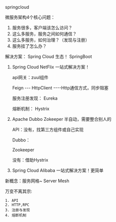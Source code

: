 springcloud



微服务架构4个核心问题：

1. 服务很多，客户端该怎么访问？
2. 这么多服务，服务之间如何通信？
3. 这么多服务，如何治理？（发现与注册）
4. 服务挂了怎么办？

解决方案：
       Spring Cloud 生态！  SpringBoot

1. Spring Cloud NetFlix 一站式解决方案！

   api网关：zuul组件

   Feign --- HttpClient ----Http通信方式，同步阻塞

   服务注册发现： Eureka

   熔断机制： Hystrix

2. Apache Dubbo Zokeeper 半自动，需要整合别人的

   API：没有，找第三方组件或自己实现

   Dubbo：

   Zookeeper

   没有：借助Hystrix

3. Spring Cloud Alibaba 一站式解决方案！更简单

新概念：服务网格~ Server Mesh

万变不离其宗:

	1. API
	2. HTTP,RPC
	3. 注册与发现
	4. 熔断机制
